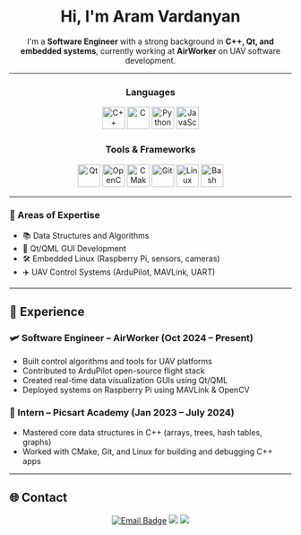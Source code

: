 <h1 align="center">Hi, I'm Aram Vardanyan</h1>

<p align="center">
I'm a <strong>Software Engineer</strong> with a strong background in <strong>C++, Qt, and embedded systems</strong>, currently working at <strong>AirWorker</strong> on UAV software development.
</p>

---

<h3 align="center">Languages</h2>
<p align="center">
  <img src="https://cdn.jsdelivr.net/gh/devicons/devicon/icons/cplusplus/cplusplus-original.svg" height="40" alt="C++" title="C++"/>
  <img src="https://cdn.jsdelivr.net/gh/devicons/devicon/icons/c/c-original.svg" height="40" alt="C" title="C"/>
  <img src="https://cdn.jsdelivr.net/gh/devicons/devicon/icons/python/python-original.svg" height="40" alt="Python" title="Python"/>
  <img src="https://cdn.jsdelivr.net/gh/devicons/devicon/icons/javascript/javascript-original.svg" height="40" alt="JavaScript" title="JavaScript"/>
</p>

<h3 align="center">Tools & Frameworks</h2>
<p align="center">
  <img src="https://cdn.jsdelivr.net/gh/devicons/devicon/icons/qt/qt-original.svg" height="40" alt="Qt" title="Qt"/>
  <img src="https://cdn.jsdelivr.net/gh/devicons/devicon/icons/opencv/opencv-original.svg" height="40" alt="OpenCV" title="OpenCV"/>
  <img src="https://cdn.jsdelivr.net/gh/devicons/devicon/icons/cmake/cmake-original.svg" height="40" alt="CMake" title="CMake"/>
  <img src="https://cdn.jsdelivr.net/gh/devicons/devicon/icons/git/git-original.svg" height="40" alt="Git" title="Git"/>
  <img src="https://cdn.jsdelivr.net/gh/devicons/devicon/icons/linux/linux-original.svg" height="40" alt="Linux" title="Linux"/>
  <img src="https://cdn.jsdelivr.net/gh/devicons/devicon/icons/bash/bash-original.svg" height="40" alt="Bash" title="Bash"/>
</p>

---

### 📌 Areas of Expertise

- 📚 Data Structures and Algorithms  
- 🎨 Qt/QML GUI Development  
- 🛠 Embedded Linux (Raspberry Pi, sensors, cameras)  
- ✈️ UAV Control Systems (ArduPilot, MAVLink, UART)

---

## 💼 Experience

### 🛩 Software Engineer – AirWorker (Oct 2024 – Present)
- Built control algorithms and tools for UAV platforms
- Contributed to ArduPilot open-source flight stack
- Created real-time data visualization GUIs using Qt/QML
- Deployed systems on Raspberry Pi using MAVLink & OpenCV

### 🧠 Intern – Picsart Academy (Jan 2023 – July 2024)
- Mastered core data structures in C++ (arrays, trees, hash tables, graphs)
- Worked with CMake, Git, and Linux for building and debugging C++ apps

---

## 🌐 Contact

<p align="center">
  <a href="mailto:aramvardanyan13@gmail.com"><img src="https://img.shields.io/badge/email-aramvardanyan13%40gmail.com-red?style=flat&logo=gmail&logoColor=white" alt="Email Badge"/></a>
  <a href="https://linkedin.com/in/aram-vardanyan"><img src="https://img.shields.io/badge/LinkedIn-Aram%20Vardanyan-blue?style=flat&logo=linkedin"/></a>
  <a href="https://github.com/Aram-Vn"><img src="https://img.shields.io/badge/GitHub-Aram--Vn-333?style=flat&logo=github"/></a>
</p>
